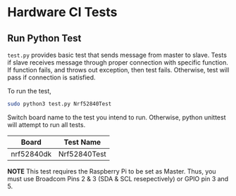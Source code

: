 # Hardware CI Tests

## Run Python Test

`test.py` provides basic test that sends message from master to slave. Tests if slave receives message through proper connection with specific function. If function fails, and throws out exception, then test fails. Otherwise, test will pass if connection is satisfied. 

To run the test,
```bash
sudo python3 test.py Nrf52840Test
```

Switch board name to the test you intend to run. Otherwise, python unittest
will attempt to run all tests.

Board | Test Name
------|----------
nrf52840dk | Nrf52840Test

**NOTE**
This test requires the Raspberry Pi to be set as Master. Thus, you must use Broadcom Pins 2 & 3 (SDA & SCL resepectively) or GPIO pin 3 and 5. 